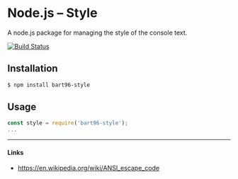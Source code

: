 # Node.js – Style
A node.js package for managing the style of the console text.

[![Build Status](https://travis-ci.org/bart96-b/node-style.svg)](https://travis-ci.org/bart96-b/node-style)

## Installation
```bash
$ npm install bart96-style
```

## Usage
```js
const style = require('bart96-style');
...
```


-----

#### Links
  - https://en.wikipedia.org/wiki/ANSI_escape_code
